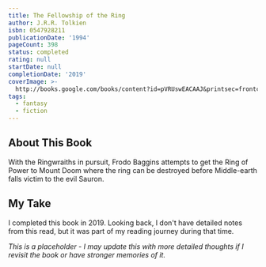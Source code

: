 ```yaml
---
title: The Fellowship of the Ring
author: J.R.R. Tolkien
isbn: 0547928211
publicationDate: '1994'
pageCount: 398
status: completed
rating: null
startDate: null
completionDate: '2019'
coverImage: >-
  http://books.google.com/books/content?id=pVRUswEACAAJ&printsec=frontcover&img=1&zoom=1&source=gbs_api
tags:
  - fantasy
  - fiction
---
```


## About This Book

With the Ringwraiths in pursuit, Frodo Baggins attempts to get the Ring of Power to Mount Doom where the ring can be destroyed before Middle-earth falls victim to the evil Sauron.

## My Take

I completed this book in 2019. Looking back, I don't have detailed notes from this read, but it was part of my reading journey during that time.

_This is a placeholder - I may update this with more detailed thoughts if I revisit the book or have stronger memories of it._
